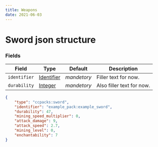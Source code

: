 ```yaml
---
title: Weapons
date: 2021-06-03
---
```


# Sword json structure

### Fields

Field  | Type | Default | Description
-------|------|---------|-------------
`identifier` | [Identifier](../data_types/identifier.md) | _mandetory_ | Filler text for now.
`durability` | [Integer](../data_types/integer.md) | _mandetory_ | Also filler text for now.

```json
{
	"type": "ccpacks:sword",
	"identifier": "example_pack:example_sword",
	"durability": 47,
	"mining_speed_multiplier": 0,
	"attack_damage": 9,
	"attack_speed": 2.7,
	"mining_level": 0,
	"enchantability": 7
}
```
